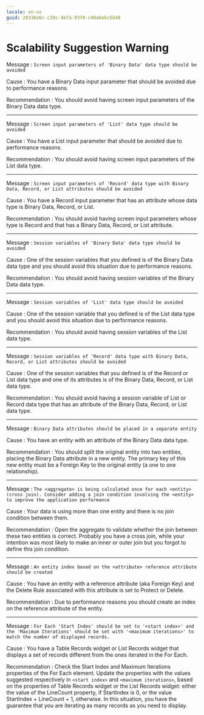 ```yaml
---
locale: en-us
guid: 20338e6c-c39c-4b7a-9370-c40a6ebc5b48
---
```


# Scalability Suggestion Warning

Message
:   `Screen input parameters of 'Binary Data' data type should be avoided`

Cause
:   You have a Binary Data input parameter that should be avoided due to performance reasons.

Recommendation
:   You should avoid having screen input parameters of the Binary Data data type.

---

Message
:   `Screen input parameters of 'List' data type should be avoided`

Cause
:   You have a List input parameter that should be avoided due to performance reasons.

Recommendation
:   You should avoid having screen input parameters of the List data type.

---

Message
:   `Screen input parameters of 'Record' data type with Binary Data, Record, or List attributes should be avoided`

Cause
:   You have a Record input parameter that has an attribute whose data type is Binary Data, Record, or List.

Recommendation
:   You should avoid having screen input parameters whose type is Record and that has a Binary Data, Record, or List attribute.

---

Message
:   `Session variables of 'Binary Data' data type should be avoided`

Cause
:   One of the session variables that you defined is of the Binary Data data type and you should avoid this situation due to performance reasons.

Recommendation
:   You should avoid having session variables of the Binary Data data type.

---

Message
:   `Session variables of 'List' data type should be avoided`

Cause
:   One of the session variable that you defined is of the List data type and you should avoid this situation due to performance reasons.

Recommendation
:   You should avoid having session variables of the List data type.

---

Message
:   `Session variables of 'Record' data type with Binary Data, Record, or List attributes should be avoided`

Cause
:   One of the session variables that you defined is of the Record or List data type and one of its attributes is of the Binary Data, Record, or List data type.

Recommendation
:   You should avoid having a session variable of List or Record data type that has an attribute of the Binary Data, Record, or List data type.

---

Message
:   `Binary Data attributes should be placed in a separate entity`

Cause
:   You have an entity with an attribute of the Binary Data data type.

Recommendation
:   You should split the original entity into two entities, placing the Binary Data attribute in a new entity. The primary key of this new entity must be a Foreign Key to the original entity (a one to one relationship).

---

Message
:   `The <aggregate> is being calculated once for each <entity> (cross join). Consider adding a join condition involving the <entity> to improve the application performance`

Cause
:   Your data is using more than one entity and there is no join condition between them.

Recommendation
:   Open the aggregate to validate whether the join between these two entities is correct. Probably you have a cross join, while your intention was most likely to make an inner or outer join but you forgot to define this join condition.

---

Message
:   `An entity index based on the <attribute> reference attribute should be created`

Cause
:   You have an entity with a reference attribute (aka Foreign Key) and the Delete Rule associated with this attribute is set to Protect or Delete.

Recommendation
:   Due to performance reasons you should create an index on the reference attribute of the entity.

---

Message
:   `For Each 'Start Index' should be set to '<start index>' and the 'Maximum Iterations' should be set with '<maximum iterations>' to match the number of displayed records.`

Cause
:   You have a Table Records widget or List Records widget that displays a set of records different from the ones iterated in the For Each.

Recommendation
:   Check the Start Index and Maximum Iterations properties of the For Each element. Update the properties with the values suggested respectively in `<start index>` and `<maximum iterations>`, based on the properties of Table Records widget or the List Records widget: either the value of the LineCount property, if StartIndex is 0, or the value StartIndex + LineCount + 1, otherwise. In this situation, you have the guarantee that you are iterating as many records as you need to display. 
